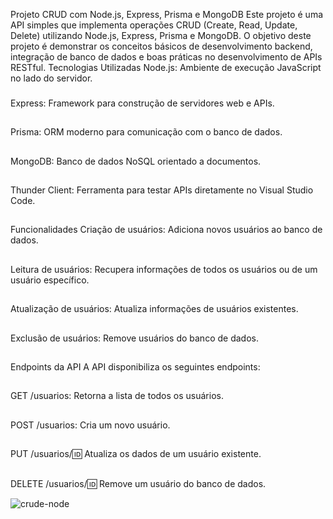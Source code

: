 Projeto CRUD com Node.js, Express, Prisma e MongoDB
Este projeto é uma API simples que implementa operações CRUD (Create, Read, Update, Delete) utilizando Node.js, Express, Prisma e MongoDB. O objetivo deste projeto é demonstrar os conceitos básicos de desenvolvimento backend, integração de banco de dados e boas práticas no desenvolvimento de APIs RESTful.
Tecnologias Utilizadas
Node.js: Ambiente de execução JavaScript no lado do servidor.
###
Express: Framework para construção de servidores web e APIs.
##
Prisma: ORM moderno para comunicação com o banco de dados.
##
MongoDB: Banco de dados NoSQL orientado a documentos.
##
Thunder Client: Ferramenta para testar APIs diretamente no Visual Studio Code.
##
Funcionalidades
Criação de usuários: Adiciona novos usuários ao banco de dados.
##
Leitura de usuários: Recupera informações de todos os usuários ou de um usuário específico.
##
Atualização de usuários: Atualiza informações de usuários existentes.
##
Exclusão de usuários: Remove usuários do banco de dados.
##
Endpoints da API
A API disponibiliza os seguintes endpoints:
##
GET /usuarios: Retorna a lista de todos os usuários.
##
POST /usuarios: Cria um novo usuário.
##
PUT /usuarios/:id: Atualiza os dados de um usuário existente.
##
DELETE /usuarios/:id: Remove um usuário do banco de dados.

![crude-node](https://github.com/user-attachments/assets/c508a215-04eb-4cc3-b558-16f2cd41b7a7)
